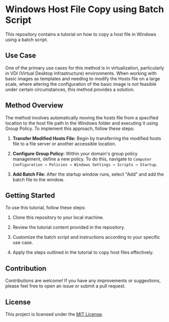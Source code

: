 # Windows Host File Copy using Batch Script

This repository contains a tutorial on how to copy a host file in Windows using a batch script.

## Use Case

One of the primary use cases for this method is in virtualization, particularly in VDI (Virtual Desktop Infrastructure) environments. When working with basic images as templates and needing to modify the Hosts file on a large scale, where altering the configuration of the basic image is not feasible under certain circumstances, this method provides a solution.

## Method Overview

The method involves automatically moving the hosts file from a specified location to the host file path in the Windows folder and executing it using Group Policy. To implement this approach, follow these steps:

1. **Transfer Modified Hosts File:** Begin by transferring the modified hosts file to a file server or another accessible location.

2. **Configure Group Policy:** Within your domain's group policy management, define a new policy. To do this, navigate to `Computer Configuration → Policies → Windows Settings → Scripts → Startup`.

3. **Add Batch File:** After the startup window runs, select "Add" and add the batch file to the window.

## Getting Started

To use this tutorial, follow these steps:

1. Clone this repository to your local machine.

2. Review the tutorial content provided in the repository.

3. Customize the batch script and instructions according to your specific use case.

4. Apply the steps outlined in the tutorial to copy host files effectively.

## Contribution

Contributions are welcome! If you have any improvements or suggestions, please feel free to open an issue or submit a pull request.

## License

This project is licensed under the [MIT License](LICENSE).
